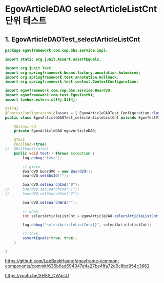 # EgovArticleDAO selectArticleListCnt 단위 테스트

## 1. EgovArticleDAOTest_selectArticleListCnt

```java
package egovframework.com.cop.bbs.service.impl;

import static org.junit.Assert.assertEquals;

import org.junit.Test;
import org.springframework.beans.factory.annotation.Autowired;
import org.springframework.test.annotation.Rollback;
import org.springframework.test.context.ContextConfiguration;

import egovframework.com.cop.bbs.service.BoardVO;
import egovframework.com.test.EgovTestV1;
import lombok.extern.slf4j.Slf4j;

@Slf4j
@ContextConfiguration(classes = { EgovArticleDAOTest_Configuration.class })
public class EgovArticleDAOTest_selectArticleListCnt extends EgovTestV1 {

	@Autowired
	private EgovArticleDAO egovArticleDAO;

	@Test
	@Rollback(true)
//	@Rollback(false)
	public void test() throws Exception {
		log.debug("test");

		// given
		BoardVO boardVO = new BoardVO();
		boardVO.setBbsId("");

		boardVO.setSearchCnd("0");
//		boardVO.setSearchCnd("1");
//		boardVO.setSearchCnd("2");

		boardVO.setSearchWrd("");

		// when
		int selectArticleListCnt = egovArticleDAO.selectArticleListCnt(boardVO);

		log.debug("selectArticleListCnt={}", selectArticleListCnt);

		// then
		assertEquals(true, true);
	}

}
```

<https://github.com/LeeBaekHaeng/egovframe-common-components/commit/636b0ad594347d4a27be4ffa72d9c8bd954c3662>

<https://youtu.be/XHSS_CVApsU>
